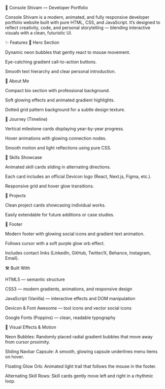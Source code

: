 🚀 Console Shivam — Developer Portfolio

Console Shivam is a modern, animated, and fully responsive developer portfolio website built with pure HTML, CSS, and JavaScript.
It’s designed to reflect creativity, code, and personal storytelling — blending interactive visuals with a clean, futuristic UI.

✨ Features
🧠 Hero Section

Dynamic neon bubbles that gently react to mouse movement.

Eye-catching gradient call-to-action buttons.

Smooth text hierarchy and clear personal introduction.

👤 About Me

Compact bio section with professional background.

Soft glowing effects and animated gradient highlights.

Dotted grid pattern background for a subtle design texture.

🧭 Journey (Timeline)

Vertical milestone cards displaying year-by-year progress.

Hover animations with glowing connection nodes.

Smooth motion and light reflections using pure CSS.

💪 Skills Showcase

Animated skill cards sliding in alternating directions.

Each card includes an official Devicon logo (React, Next.js, Figma, etc.).

Responsive grid and hover glow transitions.

🧩 Projects

Clean project cards showcasing individual works.

Easily extendable for future additions or case studies.

💬 Footer

Modern footer with glowing social icons and gradient text animation.

Follows cursor with a soft purple glow orb effect.

Includes contact links (LinkedIn, GitHub, Twitter/X, Behance, Instagram, Email).

🛠️ Built With

HTML5 — semantic structure

CSS3 — modern gradients, animations, and responsive design

JavaScript (Vanilla) — interactive effects and DOM manipulation

Devicon & Font Awesome — tool icons and vector social icons

Google Fonts (Poppins) — clean, readable typography

🎨 Visual Effects & Motion

Neon Bubbles: Randomly placed radial gradient bubbles that move away from cursor proximity.

Sliding Navbar Capsule: A smooth, glowing capsule underlines menu items on hover.

Floating Glow Orb: Animated light trail that follows the mouse in the footer.

Alternating Skill Rows: Skill cards gently move left and right in a rhythmic loop.
